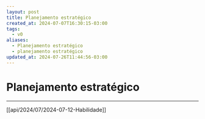 ```yaml
---
layout: post
title: Planejamento estratégico
created_at: 2024-07-07T16:30:15-03:00
tags:
  - v0
aliases:
  - Planejamento estratégico
  - planejamento estratégico
updated_at: 2024-07-26T11:44:56-03:00
---
```

# Planejamento estratégico
----

[[api/2024/07/2024-07-12-Habilidade]]

